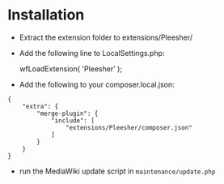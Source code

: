 # Installation

* Extract the extension folder to extensions/Pleesher/
* Add the following line to LocalSettings.php:

	wfLoadExtension( 'Pleesher' );

* Add the following to your composer.local.json:
```
{
    "extra": {
        "merge-plugin": {
            "include": [
                "extensions/Pleesher/composer.json"
            ]
        }
    }
}
```

* run the MediaWiki update script in `maintenance/update.php`